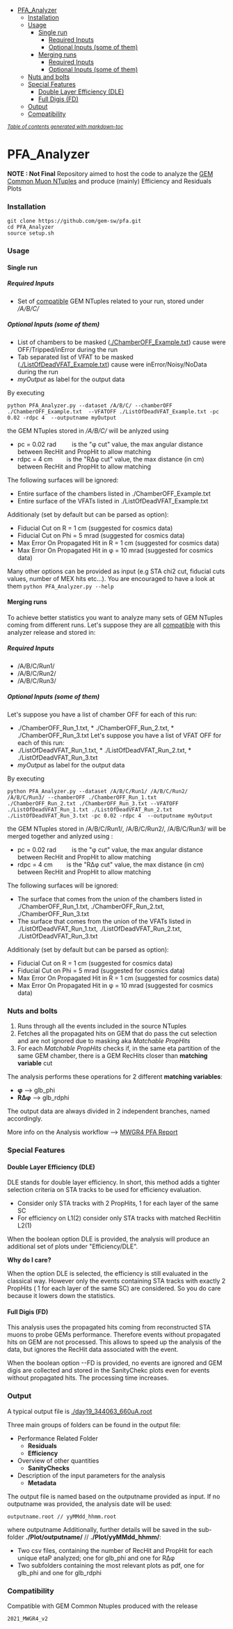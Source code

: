 - [PFA_Analyzer](#pfa-analyzer)
    + [Installation](#installation)
    + [Usage](#usage)
      - [Single run](#single-run)
        * [Required Inputs](#required-inputs)
        * [Optional Inputs (some of them)](#optional-inputs--some-of-them-)
      - [Merging runs](#merging-runs)
        * [Required Inputs](#required-inputs-1)
        * [Optional Inputs (some of them)](#optional-inputs--some-of-them--1)
    + [Nuts and bolts](#nuts-and-bolts)
    + [Special Features](#special-features)
      - [Double Layer Efficiency (DLE)](#double-layer-efficiency--dle-)
      - [Full Digis (FD)](#full-digis--fd-)
    + [Output](#output)
    + [Compatibility](#compatibility)

<small><i><a href='http://ecotrust-canada.github.io/markdown-toc/'>Table of contents generated with markdown-toc</a></i></small>

# PFA_Analyzer
**NOTE : Not Final**
Repository aimed to host the code to analyze the [GEM Common Muon NTuples](https://github.com/gmilella12/MuonDPGNTuples) and produce (mainly) Efficiency and Residuals Plots 



### Installation
```
git clone https://github.com/gem-sw/pfa.git
cd PFA_Analyzer
source setup.sh
```
### Usage
#### Single run
##### Required Inputs
* Set of [compatible](#Compatibility) GEM NTuples related to your run, stored under */A/B/C/*

##### Optional Inputs (some of them)
* List of chambers to be masked ([./ChamberOFF_Example.txt](./ExcludeMe/ChamberOFF_CRUZET_342728.txt)) cause were OFF/Tripped/inError during the run
* Tab separated list of VFAT to be masked ([./ListOfDeadVFAT_Example.txt](/ExcludeMe/ListOfDeadVFAT_run343034.txt)) cause were inError/Noisy/NoData during the run
* *myOutput* as label for the output data 

By executing
```
python PFA_Analyzer.py --dataset /A/B/C/ --chamberOFF ./ChamberOFF_Example.txt  --VFATOFF ./ListOfDeadVFAT_Example.txt -pc 0.02 -rdpc 4  --outputname myOutput
```

the GEM NTuples stored in */A/B/C/* will be anlyzed using 
* pc = 0.02 rad  &emsp;&emsp; is the "φ cut" value, the max angular distance between RecHit and PropHit to allow matching
* rdpc = 4 cm   &emsp;&emsp;is the "RΔφ cut" value, the max distance (in cm) between RecHit and PropHit  to allow matching

The following surfaces will be ignored:
* Entire surface of the chambers listed in ./ChamberOFF_Example.txt
* Entire surface of the VFATs listed in ./ListOfDeadVFAT_Example.txt

Additionaly (set by default but can be parsed as option):
* Fiducial Cut on R = 1 cm  (suggested for cosmics data)
* Fiducial Cut on Phi = 5 mrad (suggested for cosmics data)
* Max Error On Propagated Hit in R = 1 cm (suggested for cosmics data)
* Max Error On Propagated Hit in φ = 10 mrad (suggested for cosmics data)

Many other options can be provided as input (e.g STA chi2 cut, fiducial cuts values, number of MEX hits etc...). You are encouraged to have a look at them `python PFA_Analyzer.py --help`


#### Merging runs

To achieve better statistics you want to analyze many sets of GEM NTuples coming from different runs. Let's suppose they are all [compatible](#Compatibility) with this analyzer release and stored in:
##### Required Inputs
* /A/B/C/Run1/
* /A/B/C/Run2/
* /A/B/C/Run3/

##### Optional Inputs (some of them)
Let's suppose you have a list of chamber OFF for each of this run:
* ./ChamberOFF_Run_1.txt, * ./ChamberOFF_Run_2.txt, * ./ChamberOFF_Run_3.txt
Let's suppose you have a list of VFAT OFF for each of this run:
* ./ListOfDeadVFAT_Run_1.txt, * ./ListOfDeadVFAT_Run_2.txt, * ./ListOfDeadVFAT_Run_3.txt
* *myOutput* as label for the output data 

By executing
```
python PFA_Analyzer.py --dataset /A/B/C/Run1/ /A/B/C/Run2/ /A/B/C/Run3/ --chamberOFF ./ChamberOFF_Run_1.txt ./ChamberOFF_Run_2.txt ./ChamberOFF_Run_3.txt --VFATOFF ./ListOfDeadVFAT_Run_1.txt ./ListOfDeadVFAT_Run_2.txt ./ListOfDeadVFAT_Run_3.txt -pc 0.02 -rdpc 4  --outputname myOutput
```

the GEM NTuples stored in /A/B/C/Run1/, /A/B/C/Run2/, /A/B/C/Run3/ will be merged together and anlyzed using :
* pc = 0.02 rad  &emsp;&emsp; is the "φ cut" value, the max angular distance between RecHit and PropHit to allow matching
* rdpc = 4 cm   &emsp;&emsp;is the "RΔφ cut" value, the max distance (in cm) between RecHit and PropHit  to allow matching

The following surfaces will be ignored:
* The surface that comes from the union of the chambers listed in ./ChamberOFF_Run_1.txt, ./ChamberOFF_Run_2.txt, ./ChamberOFF_Run_3.txt
* The surface that comes from the union of the VFATs listed in ./ListOfDeadVFAT_Run_1.txt, ./ListOfDeadVFAT_Run_2.txt, ./ListOfDeadVFAT_Run_3.txt

Additionaly (set by default but can be parsed as option):
* Fiducial Cut on R = 1 cm  (suggested for cosmics data)
* Fiducial Cut on Phi = 5 mrad (suggested for cosmics data)
* Max Error On Propagated Hit in R = 1 cm (suggested for cosmics data)
* Max Error On Propagated Hit in φ = 10 mrad (suggested for cosmics data)


### Nuts and bolts
1. Runs through all the events included in the source NTuples
1. Fetches all the propagated hits on GEM that do pass the cut selection and are not ignored due to masking aka *Matchable PropHits*
1. For each *Matchable PropHits* checks if, in the same eta partition of the same GEM chamber, there is a GEM RecHits closer than **matching variable** cut

The analysis performs these operations for 2 different **matching variables**: 
* **φ** -->  glb_phi
* **RΔφ** --> glb_rdphi

The output data are always divided in 2 independent branches, named accordingly.

More info on the Analysis workflow --> [MWGR4 PFA Report](https://indico.cern.ch/event/1048923/contributions/4406801/attachments/2264472/3844543/PFA_FIvone_MWGR4_v1.pdf#page=33)

### Special Features

#### Double Layer Efficiency (DLE)
DLE stands for double layer efficiency. In short, this method adds a tighter selection criteria on STA tracks to be used for efficiency evaluation.
* Consider only STA tracks with 2 PropHits, 1 for each layer of the same SC
* For efficiency on L1(2) consider only STA tracks with matched RecHitin L2(1)

When the boolean option DLE is provided, the analysis will produce an additional set of plots under "Efficiency/DLE".

**Why do I care?**

When the option DLE is selected, the efficiency is still evaluated in the classical way. However only the events containing STA tracks with exactly 2 PropHits ( 1 for each layer of the same SC) are considered. So you do care because it lowers down the statistics.

#### Full Digis (FD)
This analysis uses the propagated hits coming from reconstructed STA muons to probe GEMs performance. 
Therefore events without propagated hits on GEM are not processed. This allows to speed up the analysis of the data, but ignores the RecHit data associated with the event.

When the boolean option --FD is provided, no events are ignored and GEM digis are collected and stored in the SanityChekc plots even for events without propagated hits. 
The processing time increases.

### Output
A typical output file is [./day19_344063_660uA.root](./day19_344063_660uA.root)

Three main groups of folders can be found in the output file:
* Performance Related Folder
  + **Residuals**
  + **Efficiency**
* Overview of other quantities
  + **SanityChecks**
* Description of the input parameters for the analysis
  + **Metadata**

The output file is named based on the outputname provided as input. If no outputname was provided, the analysis date will be used:
```
outputname.root // yyMMdd_hhmm.root
```
where outputname 
Additionally, further details will be saved in the sub-folder **./Plot/outputname/** // **./Plot/yyMMdd_hhmm/**:

* Two csv files, containing the number of RecHit and PropHit for each unique etaP analyzed; one for glb_phi and one for RΔφ
* Two subfolders containing the most relevant plots as pdf, one for glb_phi and one for glb_rdphi
### Compatibility 
Compatible with GEM Common Ntuples produced with the release 
```
2021_MWGR4_v2
```